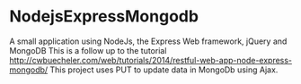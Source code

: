 # NodejsExpressMongodb
A small application using NodeJs, the Express Web framework, jQuery and MongoDB
This is a follow up to the tutorial http://cwbuecheler.com/web/tutorials/2014/restful-web-app-node-express-mongodb/
This project uses PUT to update data in MongoDb using Ajax. 

